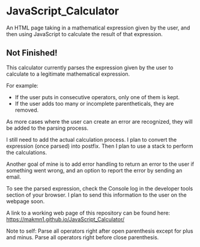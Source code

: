 # JavaScript_Calculator
An HTML page taking in a mathematical expression given by the user, and then using JavaScript to calculate the result of that expression.

## Not Finished!
This calculator currently parses the expression given by the user to calculate to a legitimate mathematical expression.

For example:
- If the user puts in consecutive operators, only one of them is kept. 
- If the user adds too many or incomplete parentheticals, they are removed.

As more cases where the user can create an error are recognized, they will be added to the parsing process.

I still need to add the actual calculation process. I plan to convert the expression (once parsed) into postfix. Then I plan to use a stack to perform the calculations.

Another goal of mine is to add error handling to return an error to the user if something went wrong, and an option to report the error by sending an email.

To see the parsed expression, check the Console log in the developer tools section of your browser. I plan to send this information to the user on the webpage soon.

A link to a working web page of this repository can be found here: https://makmn1.github.io/JavaScript_Calculator/

Note to self: Parse all operators right after open parenthesis except for plus and minus. Parse all operators right before close parenthesis. 
